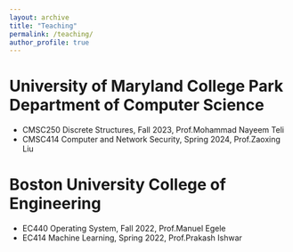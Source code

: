 ```yaml
---
layout: archive
title: "Teaching"
permalink: /teaching/
author_profile: true
---
```





University of Maryland College Park Department of Computer Science
======
* CMSC250 Discrete Structures, Fall 2023, Prof.Mohammad Nayeem Teli
* CMSC414 Computer and Network Security, Spring 2024, Prof.Zaoxing Liu


Boston University College of Engineering
======
* EC440 Operating System, Fall 2022, Prof.Manuel Egele
* EC414 Machine Learning, Spring 2022, Prof.Prakash Ishwar
 
